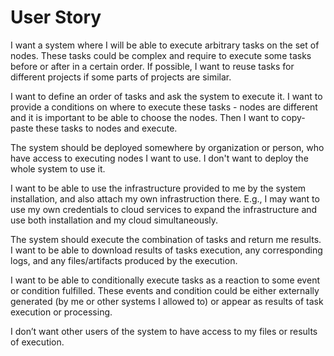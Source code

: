 # User Story

I want a system where I will be able to execute arbitrary tasks on the set of nodes. These tasks could be complex and require to execute some tasks before or after in a certain order. If possible, I want to reuse tasks for different projects if some parts of projects are similar.

I want to define an order of tasks and ask the system to execute it. I want to provide a conditions on where to execute these tasks - nodes are different and it is important to be able to choose the nodes. Then I want to copy-paste these tasks to nodes and execute.

The system should be deployed somewhere by organization or person, who have access to executing nodes I want to use. I don't want to deploy the whole system to use it.

I want to be able to use the infrastructure provided to me by the system installation, and also attach my own infrastruction there. E.g., I may want to use my own credentials to cloud services to expand the infrastructure and use both installation and my cloud simultaneously.

The system should execute the combination of tasks and return me results. I want to be able to download results of tasks execution, any corresponding logs, and any files/artifacts produced by the execution.

I want to be able to conditionally execute tasks as a reaction to some event or condition fulfilled. These events and condition could be either externally generated (by me or other systems I allowed to) or appear as results of task execution or processing.

I don’t want other users of the system to have access to my files or results of execution.
